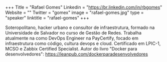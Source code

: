 +++
Title = "Rafael Gomes"
Linkedin = "https://br.linkedin.com/in/rbgomes"
Website = ""
Twitter = "gomex"
image = "rafael-gomes.jpg"
type = "speaker"
linktitle = "rafael-gomes"
+++

Soteropolitano, hacker urbano e consultor de infraestrutura, formado na Universidade de Salvador no curso de Gestão de Redes.
Trabalha atualmente na como DevOps Engineer na PayCertify, focado em infraestrutura como código, cultura devops e cloud. Certificado em LPIC-1, MCSO e Zabbix Certified Specialist.
Autor do livro "Docker para desenvolvedores": https://leanpub.com/dockerparadesenvolvedores